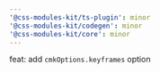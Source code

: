 ```yaml
---
'@css-modules-kit/ts-plugin': minor
'@css-modules-kit/codegen': minor
'@css-modules-kit/core': minor
---
```


feat: add `cmkOptions.keyframes` option
